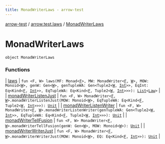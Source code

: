 ```yaml
---
title: MonadWriterLaws - arrow-test
---
```


[arrow-test](../../index.html) / [arrow.test.laws](../index.html) / [MonadWriterLaws](./index.html)

# MonadWriterLaws

`object MonadWriterLaws`

### Functions

| [laws](laws.html) | `fun <F, W> laws(MF: Monad<`[`F`](laws.html#F)`>, MW: MonadWriter<`[`F`](laws.html#F)`, `[`W`](laws.html#W)`>, MOW: Monoid<`[`W`](laws.html#W)`>, genW: Gen<`[`W`](laws.html#W)`>, genTupleWA: Gen<Tuple2<`[`W`](laws.html#W)`, `[`Int`](https://kotlinlang.org/api/latest/jvm/stdlib/kotlin/-int/index.html)`>>, EqInt: Eq<Kind<`[`F`](laws.html#F)`, `[`Int`](https://kotlinlang.org/api/latest/jvm/stdlib/kotlin/-int/index.html)`>>, EqTupleWA: Eq<Kind<`[`F`](laws.html#F)`, Tuple2<`[`W`](laws.html#W)`, `[`Int`](https://kotlinlang.org/api/latest/jvm/stdlib/kotlin/-int/index.html)`>>>): `[`List`](https://kotlinlang.org/api/latest/jvm/stdlib/kotlin.collections/-list/index.html)`<`[`Law`](../-law/index.html)`>` |
| [monadWriterListenJust](monad-writer-listen-just.html) | `fun <F, W> MonadWriter<`[`F`](monad-writer-listen-just.html#F)`, `[`W`](monad-writer-listen-just.html#W)`>.monadWriterListenJust(MOW: Monoid<`[`W`](monad-writer-listen-just.html#W)`>, EqTupleWA: Eq<Kind<`[`F`](monad-writer-listen-just.html#F)`, Tuple2<`[`W`](monad-writer-listen-just.html#W)`, `[`Int`](https://kotlinlang.org/api/latest/jvm/stdlib/kotlin/-int/index.html)`>>>): `[`Unit`](https://kotlinlang.org/api/latest/jvm/stdlib/kotlin/-unit/index.html) |
| [monadWriterListenWriter](monad-writer-listen-writer.html) | `fun <F, W> MonadWriter<`[`F`](monad-writer-listen-writer.html#F)`, `[`W`](monad-writer-listen-writer.html#W)`>.monadWriterListenWriter(genTupleWA: Gen<Tuple2<`[`W`](monad-writer-listen-writer.html#W)`, `[`Int`](https://kotlinlang.org/api/latest/jvm/stdlib/kotlin/-int/index.html)`>>, EqTupleWA: Eq<Kind<`[`F`](monad-writer-listen-writer.html#F)`, Tuple2<`[`W`](monad-writer-listen-writer.html#W)`, `[`Int`](https://kotlinlang.org/api/latest/jvm/stdlib/kotlin/-int/index.html)`>>>): `[`Unit`](https://kotlinlang.org/api/latest/jvm/stdlib/kotlin/-unit/index.html) |
| [monadWriterTellFusion](monad-writer-tell-fusion.html) | `fun <F, W> MonadWriter<`[`F`](monad-writer-tell-fusion.html#F)`, `[`W`](monad-writer-tell-fusion.html#W)`>.monadWriterTellFusion(genW: Gen<`[`W`](monad-writer-tell-fusion.html#W)`>, MOW: Monoid<`[`W`](monad-writer-tell-fusion.html#W)`>): `[`Unit`](https://kotlinlang.org/api/latest/jvm/stdlib/kotlin/-unit/index.html) |
| [monadWriterWriterJust](monad-writer-writer-just.html) | `fun <F, W> MonadWriter<`[`F`](monad-writer-writer-just.html#F)`, `[`W`](monad-writer-writer-just.html#W)`>.monadWriterWriterJust(MOW: Monoid<`[`W`](monad-writer-writer-just.html#W)`>, EQ: Eq<Kind<`[`F`](monad-writer-writer-just.html#F)`, `[`Int`](https://kotlinlang.org/api/latest/jvm/stdlib/kotlin/-int/index.html)`>>): `[`Unit`](https://kotlinlang.org/api/latest/jvm/stdlib/kotlin/-unit/index.html) |

